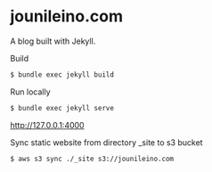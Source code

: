 jounileino.com
========

A blog built with Jekyll.


Build
```bash
$ bundle exec jekyll build
```


Run locally

```bash
$ bundle exec jekyll serve
```

http://127.0.0.1:4000


Sync static website from directory _site to s3 bucket
```bash
$ aws s3 sync ./_site s3://jounileino.com
```


